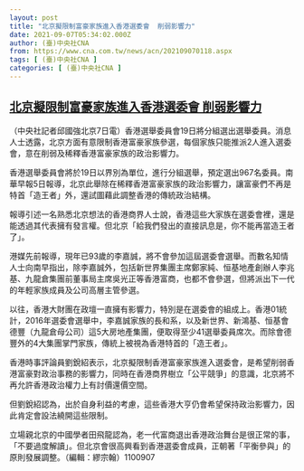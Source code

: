 ```yaml
---
layout: post
title: "北京擬限制富豪家族進入香港選委會  削弱影響力"
date: 2021-09-07T05:34:02.000Z
author: (臺)中央社CNA
from: https://www.cna.com.tw/news/acn/202109070118.aspx
tags: [ (臺)中央社CNA ]
categories: [ (臺)中央社CNA ]
---
```

<!--1630992842000-->
[北京擬限制富豪家族進入香港選委會  削弱影響力](https://www.cna.com.tw/news/acn/202109070118.aspx)
------

<div>
<div></div><div class="paragraph"><p>（中央社記者邱國強北京7日電）香港選舉委員會19日將分組選出選舉委員。消息人士透露，北京方面有意限制香港富豪家族參選，每個家族只能推派2人進入選委會，意在削弱及稀釋香港富豪家族的政治影響力。</p><p>香港選舉委員會將於19日以界別為單位，進行分組選舉，預定選出967名委員。南華早報5日報導，北京此舉除在稀釋香港富豪家族的政治影響力，讓富豪們不再是特首「造王者」外，還試圖藉此調整香港的傳統政治結構。</p><p>報導引述一名熟悉北京想法的香港商界人士說，香港這些大家族在選委會裡，還是能透過其代表擁有發言權。但北京「給我們發出的直接訊息是，你不能再當造王者了」。</p><p>港媒先前報導，現年已93歲的李嘉誠，將不會參加這屆選委會選舉。而數名知情人士向南早指出，除李嘉誠外，包括新世界集團主席鄭家純、恒基地產創辦人李兆基、九龍倉集團前董事局主席吳光正等香港富商，也都不會參選，但將派出下一代的年輕家族成員及公司高層主管參選。</p><p>以往，香港大財團在政壇一直擁有影響力，特別是在選委會的組成上。香港01統計，2016年選委會選舉中，李嘉誠家族的長和系，以及新世界、新鴻基、恒基會德豐（九龍倉母公司）這5大房地產集團，便取得至少41選舉委員席次。而除會德豐外的4大集團掌門家族，傳統上被視為香港特首的「造王者」。</p><p>香港時事評論員劉銳紹表示，北京擬限制香港富豪家族進入選委會，是希望削弱香港富豪對政治事務的影響力，同時在香港商界樹立「公平競爭」的意識，北京將不再允許香港政治權力上有討價還價空間。</p><p>但劉銳紹認為，出於自身利益的考慮，這些香港大亨仍會希望保持政治影響力，因此肯定會設法繞開這些限制。</p><p>立場親北京的中國學者田飛龍認為，老一代富商退出香港政治舞台是很正常的事，「不要過度解讀」。但北京會很高興看到香港選委會成員，正朝著「平衡參與」的原則發展調整。（編輯：繆宗翰）1100907</p></div>
</div>
